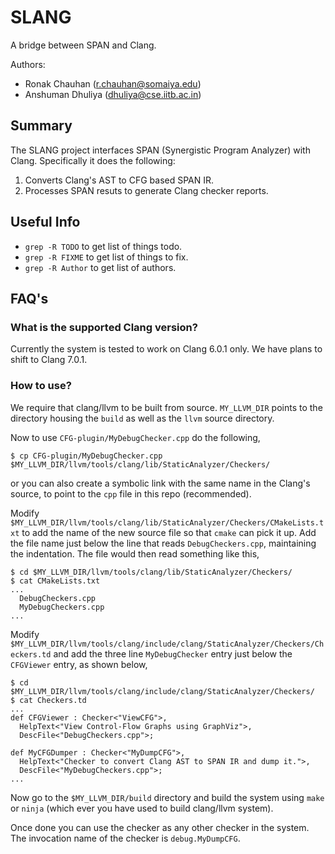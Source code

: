 SLANG
=======
A bridge between SPAN and Clang.

Authors: <br>
- Ronak Chauhan (r.chauhan@somaiya.edu) <br>
- Anshuman Dhuliya (dhuliya@cse.iitb.ac.in)

Summary
--------
The SLANG project interfaces SPAN (Synergistic Program Analyzer) with Clang. Specifically it does the following:

1. Converts Clang's AST to CFG based SPAN IR.
2. Processes SPAN resuts to generate Clang checker reports.

Useful Info
------------
* `grep -R TODO` to get list of things todo.
* `grep -R FIXME` to get list of things to fix.
* `grep -R Author` to get list of authors.

FAQ's
----------

### What is the supported Clang version?

Currently the system is tested to work on Clang 6.0.1 only. We have plans to shift to Clang 7.0.1.

### How to use?

We require that clang/llvm to be built from source. `MY_LLVM_DIR` points to the directory housing the `build` as well as the `llvm` source directory.

Now to use `CFG-plugin/MyDebugChecker.cpp` do the following,

    $ cp CFG-plugin/MyDebugChecker.cpp $MY_LLVM_DIR/llvm/tools/clang/lib/StaticAnalyzer/Checkers/

or you can also create a symbolic link with the same name in the Clang's source, to point to the `cpp` file in this repo (recommended).

Modify `$MY_LLVM_DIR/llvm/tools/clang/lib/StaticAnalyzer/Checkers/CMakeLists.txt` to add the name of the new source file so that `cmake` can pick it up. Add the file name just below  the line that reads `DebugCheckers.cpp`, maintaining the indentation. The file would then read something like this,

    $ cd $MY_LLVM_DIR/llvm/tools/clang/lib/StaticAnalyzer/Checkers/
    $ cat CMakeLists.txt
    ...
      DebugCheckers.cpp
      MyDebugCheckers.cpp
    ...

Modify `$MY_LLVM_DIR/llvm/tools/clang/include/clang/StaticAnalyzer/Checkers/Checkers.td` and add the three line `MyDebugChecker` entry just below the `CFGViewer` entry, as shown below,

    $ cd $MY_LLVM_DIR/llvm/tools/clang/include/clang/StaticAnalyzer/Checkers/
    $ cat Checkers.td
    ...
    def CFGViewer : Checker<"ViewCFG">,
      HelpText<"View Control-Flow Graphs using GraphViz">,
      DescFile<"DebugCheckers.cpp">;
    
    def MyCFGDumper : Checker<"MyDumpCFG">,
      HelpText<"Checker to convert Clang AST to SPAN IR and dump it.">,
      DescFile<"MyDebugCheckers.cpp">;
    ...


Now go to the `$MY_LLVM_DIR/build` directory and build the system using `make` or `ninja` (which ever you have used to build clang/llvm system).

Once done you can use the checker as any other checker in the system. The invocation name of the checker is `debug.MyDumpCFG`.